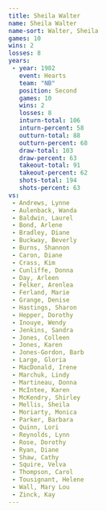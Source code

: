 ```yaml
---
title: Sheila Walter
name: Sheila Walter
name-sort: Walter, Sheila
games: 10
wins: 2
losses: 8
years:
 - year: 1982
   event: Hearts
   team: "NB"
   position: Second
   games: 10
   wins: 2
   losses: 8
   inturn-total: 106
   inturn-percent: 58
   outturn-total: 88
   outturn-percent: 68
   draw-total: 103
   draw-percent: 63
   takeout-total: 91
   takeout-percent: 62
   shots-total: 194
   shots-percent: 63
vs:
 - Andrews, Lynne
 - Aulenback, Wanda
 - Baldwin, Laurel
 - Bond, Arlene
 - Bradley, Diane
 - Buckway, Beverly
 - Burns, Shannon
 - Caron, Diane
 - Crass, Kim
 - Cunliffe, Donna
 - Day, Arleen
 - Felker, Arenlea
 - Ferland, Marie
 - Grange, Denise
 - Hastings, Sharon
 - Hepper, Dorothy
 - Inouye, Wendy
 - Jenkins, Sandra
 - Jones, Colleen
 - Jones, Karen
 - Jones-Gordon, Barb
 - Large, Gloria
 - MacDonald, Irene
 - Marchuk, Lindy
 - Martineau, Donna
 - McIntee, Karen
 - McKendry, Shirley
 - Mellis, Sheila
 - Moriarty, Monica
 - Parker, Barbara
 - Quinn, Lori
 - Reynolds, Lynn
 - Rose, Dorothy
 - Ryan, Diane
 - Shaw, Cathy
 - Squire, Velva
 - Thompson, Carol
 - Tousignant, Helene
 - Wall, Mary Lou
 - Zinck, Kay
---
```

